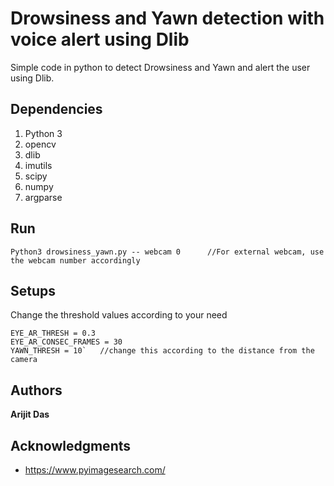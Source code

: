 # Drowsiness and Yawn detection with voice alert using Dlib

Simple code in python to detect Drowsiness and Yawn and alert the user using Dlib.

## Dependencies

1. Python 3
2. opencv
3. dlib
4. imutils
5. scipy
6. numpy
7. argparse

## Run

```
Python3 drowsiness_yawn.py -- webcam 0		//For external webcam, use the webcam number accordingly
```

## Setups

Change the threshold values according to your need

```
EYE_AR_THRESH = 0.3
EYE_AR_CONSEC_FRAMES = 30
YAWN_THRESH = 10`	//change this according to the distance from the camera
```

## Authors

**Arijit Das**

## Acknowledgments

- https://www.pyimagesearch.com/
